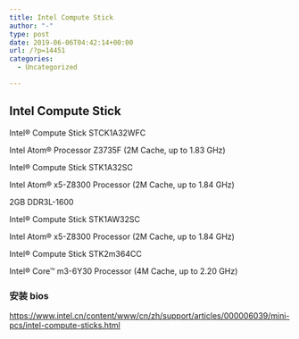 ```yaml
---
title: Intel Compute Stick
author: "-"
type: post
date: 2019-06-06T04:42:14+00:00
url: /?p=14451
categories:
  - Uncategorized

---
```

## Intel Compute Stick
Intel® Compute Stick STCK1A32WFC
  
Intel Atom® Processor Z3735F (2M Cache, up to 1.83 GHz)

Intel® Compute Stick STK1A32SC
  
Intel Atom® x5-Z8300 Processor (2M Cache, up to 1.84 GHz)
  
2GB DDR3L-1600

Intel® Compute Stick STK1AW32SC
  
Intel Atom® x5-Z8300 Processor (2M Cache, up to 1.84 GHz)

Intel® Compute Stick STK2m364CC
  
Intel® Core&#x2122; m3-6Y30 Processor (4M Cache, up to 2.20 GHz)

### 安装 bios

https://www.intel.cn/content/www/cn/zh/support/articles/000006039/mini-pcs/intel-compute-sticks.html